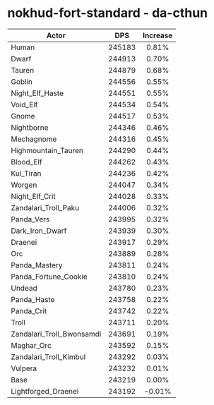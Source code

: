 # nokhud-fort-standard - da-cthun
| Actor | DPS | Increase |
|---|:---:|:---:|
|Human|245183|0.81%|
|Dwarf|244913|0.70%|
|Tauren|244879|0.68%|
|Goblin|244556|0.55%|
|Night_Elf_Haste|244551|0.55%|
|Void_Elf|244534|0.54%|
|Gnome|244517|0.53%|
|Nightborne|244346|0.46%|
|Mechagnome|244316|0.45%|
|Highmountain_Tauren|244290|0.44%|
|Blood_Elf|244262|0.43%|
|Kul_Tiran|244236|0.42%|
|Worgen|244047|0.34%|
|Night_Elf_Crit|244028|0.33%|
|Zandalari_Troll_Paku|244006|0.32%|
|Panda_Vers|243995|0.32%|
|Dark_Iron_Dwarf|243939|0.30%|
|Draenei|243917|0.29%|
|Orc|243889|0.28%|
|Panda_Mastery|243811|0.24%|
|Panda_Fortune_Cookie|243810|0.24%|
|Undead|243780|0.23%|
|Panda_Haste|243758|0.22%|
|Panda_Crit|243742|0.22%|
|Troll|243711|0.20%|
|Zandalari_Troll_Bwonsamdi|243691|0.19%|
|Maghar_Orc|243592|0.15%|
|Zandalari_Troll_Kimbul|243292|0.03%|
|Vulpera|243232|0.01%|
|Base|243219|0.00%|
|Lightforged_Draenei|243192|-0.01%|
